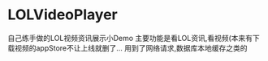 # LOLVideoPlayer
自己练手做的LOL视频资讯展示小Demo
主要功能是看LOL资讯,看视频(本来有下载视频的appStore不让上线就删了...
用到了网络请求,数据库本地缓存之类的

